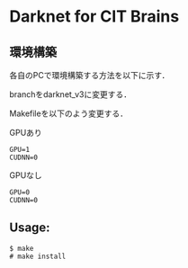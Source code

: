 # Darknet for CIT Brains

## 環境構築

各自のPCで環境構築する方法を以下に示す．

branchをdarknet_v3に変更する．

Makefileを以下のよう変更する．

GPUあり
```shell
GPU=1
CUDNN=0
```

GPUなし
```shell
GPU=0
CUDNN=0
```

## Usage:
```shell
$ make
# make install
```
